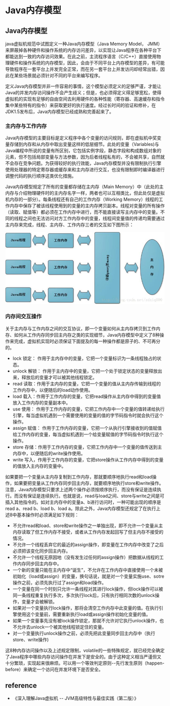 # Java内存模型

## Java内存模型

java虚拟机规范中试图定义一种Java内存模型（Java Memory Model， JMM）来屏蔽掉各种硬件和操作系统的内存访问差异，以实现让Java程序在各种平台下都能达到一致的内存访问效果。在此之前，主流程序语言（C/C++）直接使用物理硬件和操作系统的内存模型，因此，会由于不同平台上内存模型的差异，有可能导致程序在一套平台上并发完全正常，而在另一套平台上并发访问却经常出错，因此在某些场景就必须针对不同的平台来编写程序。

定义Java内存模型并非一件容易的事情，这个模型必须定义的足够严谨，才能让Java的并发内存访问操作不会产生歧义；但是，也必须得定义得足够宽松，使得虚拟机的实现有足够的自由空间去利用硬件的各种性能（寄存器、高速缓存和指令集中某些特有的指令）来获取更好的执行速度。经过长时间的验证和修补，在JDK1.5发布后，Java内存模型已经成熟和完善起来了。

### 主内存与工作内存

Java内存模型的主要目标是定义程序中各个变量的访问规则，即在虚拟机中奖变量存储到内存和从内存中取出变量这样的低层细节。此处的变量（Variables\)与Java编程中所说的变量有所区别，它包括实例字段，静态字段和构成数组对象的元素，但不包括局部变量与方法参数，因为后者线程私有的，不会被共享，自然就不会存在竞争问题。为获得较好的执行效能，Java内存模型并没有限制执行引擎使用处理器的特定寄存器或缓存来和主内存进行交互，也没有限制即时编译器进行调整代码的执行顺序这类优化措施。

Java内存模型规定了所有的变量都存储在主内存（Main Memory）中（此处的主内存与介绍物理硬件时的主内存名字一样，两者也可以互相类比，但此处仅是虚拟机内存的一部分）。每条线程还有自己的工作内存（Working Memory）线程的工作内存中保存了被该线程使用到的变量的主内存拷贝副本。线程对变量的所有操作（读取、赋值等）都必须在工作内存中进行，而不能直接读写主内存中的变量。不同的线程之间也无法访问对方工作内存中的变量，线程间变量值的传递均需要通过主内存来完成，线程、主内存、工作内存三者的交互如下图所示：

![](../../.gitbook/assets/java内存模型.png)

### 内存间交互操作

关于主内存与工作内存之间的交互协议，即一个变量如何从主内存拷贝到工作内存、如何从工作内存同步回主内存之类的实现细节，Java内存模型中定义了8种操作来完成，虚拟机实现时必须保证下面提及的每一种操作都是原子的、不可再分的。

* lock 锁定： 作用于主内存中的变量，它把一个变量标识为一条线程独占的状态。
* unlock 解锁： 作用于主内存中的变量，它把一个处于锁定状态的变量释放出来，释放后的变量才可以被其他线程锁定。
* read 读取：作用于主内存的变量，它把一个变量的值从主内存传输到线程的工作内存中，以便随后的load动作使用。
* load 载入：作用于工作内存的变量，它把read操作从主内存中得到的变量值放入工作内存的变量副本中。
* use 使用： 作用于工作内存的变量，它把工作内存中一个变量的值转递给执行引擎，每当虚拟机遇到一个需要使用的变量的值的字节码指令时就会执行这个操作。
* assign 赋值： 作用于工作内存的变量，它把一个从执行引擎接收到的值赋值给工作内存的变量，每当虚拟机遇到一个给变量赋值的字节码指令时执行这个操作。
* store 存储：作用于工作内存的变量，它把工作内存中一个变量的值传送到主内存中，以便随后的write操作使用。
* write 写入，作用于工作内存的变量，它把store操作从工作内存中得到的变量的值放入主内存的变量中。

如果要把一个变量从主内存复制到工作内存，那就要顺序地执行read和load操作，如果要把变量从工作内存同步回主内存，就要顺序地执行store和write操作。注意，Java内存模型只要求上述两个操作必须按顺序执行，而没有保证是连续执行。而没有保证是连续执行。也就是说，read与load之间、store与write之间是可插入其他指令的。如对主内存中的变量a、b进行访问时，一种可能出现的顺序是read a、read b、load b、load a。除此之外，Java内存模型还规定了在执行上述8中基本操作时必须满足如下规则：

* 不允许read和load、store和write操作之一单独出现，即不允许一个变量从主内存读取了但工作内存不接受，或者从工作内存发起回写了但主内存不接受的情况。
* 不允许一个线程丢弃它的最近的assign操作，即变量在工作内存中改变了之后必须把该变化同步回主内存。
* 不允许一个线程无原因地（没有发生过任何的assign操作）把数据从线程的工作内存同步回主内存中。
* 一个新的变量只能在主内存中“诞生”，不允许在工作内存中直接使用一个未被初始化（load或assign）的变量，换句话说，就是对一个变量实施use、sotre操作之前，必须先执行过了assign和load操作。
* 一个变量在同一个时刻只允许一条线程对其进行lock操作，但lock操作可以被同一条线程重复执行多次，多次执行lock后，只有执行相同次数的unlock操作，变量才会被解锁。
* 如果对一个变量执行lock操作，那将会清空工作内存中此变量的值。在执行引擎使用这个变量前，需要重新执行load或assign操作初始化变量的值。
* 如果一个变量事先没有被lock操作锁定，那就不允许对它执行unlock操作，也不允许去unlock一个被其他线程锁定住的变量。
* 对一个变量执行unlock操作之前，必须先把此变量同步回主内存中（执行store、write操作\)

这8种内存访问操作以及上述规定限制，volatile的一些特殊规定，就已经完全确定了Java程序中哪些内存访问操作在并发下是安全的。由于这种定义相当严谨但又十分繁琐，实现起来很麻烦。可以用一个等效判定原则--先行发生原则（happen-before）来确定一个访问在并发环境下是否安全。

## reference

* 《深入理解Java虚拟机 -- JVM高级特性与最佳实践（第二版）》

